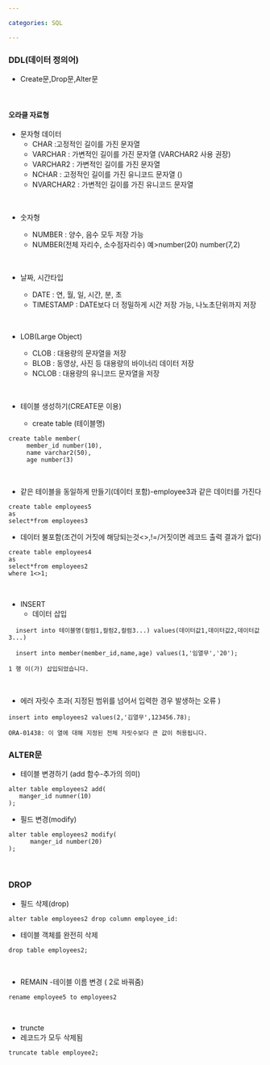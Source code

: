 ```yaml
---

categories: SQL

---
```


### DDL(데이터 정의어)
- Create문,Drop문,Alter문

 &nbsp;

  #### 오라클 자료형 
 - 문자형 데이터
    - CHAR :고정적인 길이를 가진 문자열    
    - VARCHAR : 가변적인 길이를 가진 문자열
      (VARCHAR2 사용 권장)    
    - VARCHAR2 : 가변적인 길이를 가진 문자열    
    - NCHAR : 고정적인 길이를 가진 유니코드 문자열 ()  
    - NVARCHAR2 : 가변적인 길이를 가진 유니코드 문자열
  
 &nbsp;
 - 숫자형
    - NUMBER : 양수, 음수 모두 저장 가능
    - NUMBER(전체 자리수, 소수점자리수) 예>number(20) number(7,2)
  
    &nbsp;
 - 날짜, 시간타입
    - DATE : 연, 월, 일, 시간, 분, 초
    - TIMESTAMP : DATE보다 더 정밀하게 시간 저장 가능, 나노초단위까지 저장
  
    &nbsp;
 - LOB(Large Object)
    - CLOB : 대용량의 문자열을 저장
    - BLOB : 동영상, 사진 등 대용량의 바이너리 데이터 저장
    - NCLOB : 대용량의 유니코드 문자열을 저장


   &nbsp;

- 테이블 생성하기(CREATE문 이용)
   - create table (테이블명)
```
create table member(
     member_id number(10),
     name varchar2(50),
     age number(3)
```
 &nbsp;

- 같은 테이블을 동일하게 만들기(데이터 포함)-employee3과 같은 데이터를 가진다
```
create table employees5
as
select*from employees3
```
- 데이터 불포함(조건이 거짓에 해당되는것<>,!=/거짓이면 레코드 출력 결과가 없다)
```
create table employees4
as
select*from employees2
where 1<>1;
```

  &nbsp; 
- INSERT 
   - 데이터 삽입
```
  insert into 테이블명(컬럼1,컬럼2,컬럼3...) values(데이터값1,데이터값2,데이터값3...)
```
```
  insert into member(member_id,name,age) values(1,'임열무','20');
```
```
1 행 이(가) 삽입되었습니다.
```
&nbsp; 

- 에러 자릿수 초과( 지정된 범위를 넘어서 입력한 경우 발생하는 오류 )
```
insert into employees2 values(2,'김열무',123456.78);
```
```
ORA-01438: 이 열에 대해 지정된 전체 자릿수보다 큰 값이 허용됩니다.
```


### ALTER문

- 테이블 변경하기 (add 함수-추가의 의미)
```
alter table employees2 add(
   manger_id numner(10)
);
```

- 필드 변경(modify)
```
alter table employees2 modify(
      manger_id number(20)
);

```


&nbsp; 

### DROP

- 필드 삭제(drop)
```
alter table employees2 drop column employee_id:
```

- 테이블 객체를 완전히 삭제
```
drop table employees2;
```
&nbsp; 
- REMAIN
  -테이블 이름 변경 ( 2로 바꿔줌)
```
rename employee5 to employees2
```
&nbsp; 

- truncte 
- 레코드가 모두 삭제됨 
```
truncate table employee2;
```
